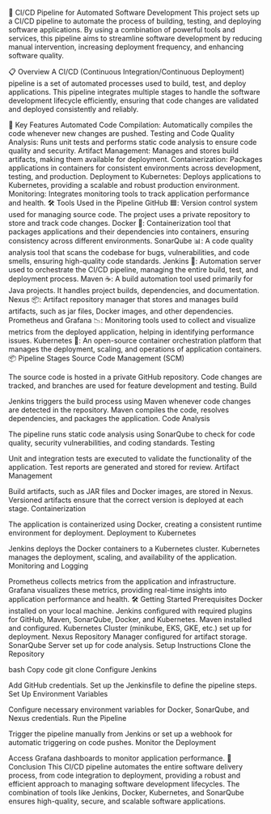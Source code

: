 🚀 CI/CD Pipeline for Automated Software Development
This project sets up a CI/CD pipeline to automate the process of building, testing, and deploying software applications. By using a combination of powerful tools and services, this pipeline aims to streamline software development by reducing manual intervention, increasing deployment frequency, and enhancing software quality.

📋 Overview
A CI/CD (Continuous Integration/Continuous Deployment) pipeline is a set of automated processes used to build, test, and deploy applications. This pipeline integrates multiple stages to handle the software development lifecycle efficiently, ensuring that code changes are validated and deployed consistently and reliably.

🔑 Key Features
Automated Code Compilation: Automatically compiles the code whenever new changes are pushed.
Testing and Code Quality Analysis: Runs unit tests and performs static code analysis to ensure code quality and security.
Artifact Management: Manages and stores build artifacts, making them available for deployment.
Containerization: Packages applications in containers for consistent environments across development, testing, and production.
Deployment to Kubernetes: Deploys applications to Kubernetes, providing a scalable and robust production environment.
Monitoring: Integrates monitoring tools to track application performance and health.
🛠️ Tools Used in the Pipeline
GitHub 🟦: Version control system used for managing source code. The project uses a private repository to store and track code changes.
Docker 🐳: Containerization tool that packages applications and their dependencies into containers, ensuring consistency across different environments.
SonarQube 📊: A code quality analysis tool that scans the codebase for bugs, vulnerabilities, and code smells, ensuring high-quality code standards.
Jenkins 🤖: Automation server used to orchestrate the CI/CD pipeline, managing the entire build, test, and deployment process.
Maven ☕: A build automation tool used primarily for Java projects. It handles project builds, dependencies, and documentation.
Nexus 📦: Artifact repository manager that stores and manages build artifacts, such as jar files, Docker images, and other dependencies.
Prometheus and Grafana 📉: Monitoring tools used to collect and visualize metrics from the deployed application, helping in identifying performance issues.
Kubernetes 🧊: An open-source container orchestration platform that manages the deployment, scaling, and operations of application containers.
📦 Pipeline Stages
Source Code Management (SCM)

The source code is hosted in a private GitHub repository.
Code changes are tracked, and branches are used for feature development and testing.
Build

Jenkins triggers the build process using Maven whenever code changes are detected in the repository.
Maven compiles the code, resolves dependencies, and packages the application.
Code Analysis

The pipeline runs static code analysis using SonarQube to check for code quality, security vulnerabilities, and coding standards.
Testing

Unit and integration tests are executed to validate the functionality of the application.
Test reports are generated and stored for review.
Artifact Management

Build artifacts, such as JAR files and Docker images, are stored in Nexus.
Versioned artifacts ensure that the correct version is deployed at each stage.
Containerization

The application is containerized using Docker, creating a consistent runtime environment for deployment.
Deployment to Kubernetes

Jenkins deploys the Docker containers to a Kubernetes cluster.
Kubernetes manages the deployment, scaling, and availability of the application.
Monitoring and Logging

Prometheus collects metrics from the application and infrastructure.
Grafana visualizes these metrics, providing real-time insights into application performance and health.
🛠️ Getting Started
Prerequisites
Docker installed on your local machine.
Jenkins configured with required plugins for GitHub, Maven, SonarQube, Docker, and Kubernetes.
Maven installed and configured.
Kubernetes Cluster (minikube, EKS, GKE, etc.) set up for deployment.
Nexus Repository Manager configured for artifact storage.
SonarQube Server set up for code analysis.
Setup Instructions
Clone the Repository

bash
Copy code
git clone <repository-url>
Configure Jenkins

Add GitHub credentials.
Set up the Jenkinsfile to define the pipeline steps.
Set Up Environment Variables

Configure necessary environment variables for Docker, SonarQube, and Nexus credentials.
Run the Pipeline

Trigger the pipeline manually from Jenkins or set up a webhook for automatic triggering on code pushes.
Monitor the Deployment

Access Grafana dashboards to monitor application performance.
🎯 Conclusion
This CI/CD pipeline automates the entire software delivery process, from code integration to deployment, providing a robust and efficient approach to managing software development lifecycles. The combination of tools like Jenkins, Docker, Kubernetes, and SonarQube ensures high-quality, secure, and scalable software applications.
